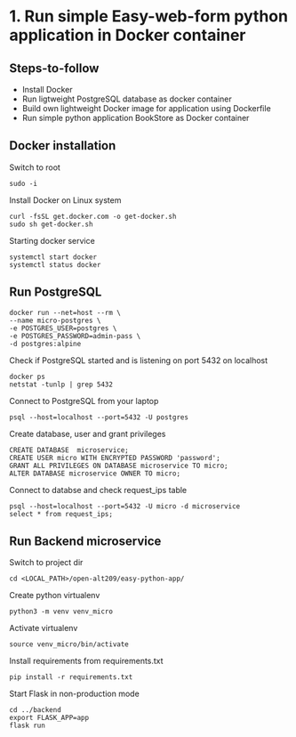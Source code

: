 
# 1. Run simple Easy-web-form python application in Docker container

## Steps-to-follow
* Install Docker
* Run ligtweight PostgreSQL database as docker container
* Build own lightweight Docker image for application using Dockerfile
* Run simple python application BookStore as Docker container

## Docker installation
Switch to root
```
sudo -i 
```
Install Docker on Linux system
```
curl -fsSL get.docker.com -o get-docker.sh
sudo sh get-docker.sh
```
Starting docker service
```
systemctl start docker
systemctl status docker
```

## Run PostgreSQL 

```
docker run --net=host --rm \
--name micro-postgres \
-e POSTGRES_USER=postgres \
-e POSTGRES_PASSWORD=admin-pass \
-d postgres:alpine
```
Check if PostgreSQL started and is listening on port 5432 on localhost
```
docker ps
netstat -tunlp | grep 5432
```
Connect to PostgreSQL from your laptop
```
psql --host=localhost --port=5432 -U postgres
```
Create database, user and grant privileges
```
CREATE DATABASE  microservice;
CREATE USER micro WITH ENCRYPTED PASSWORD 'password'; 
GRANT ALL PRIVILEGES ON DATABASE microservice TO micro;
ALTER DATABASE microservice OWNER TO micro;
```
Connect to databse and check request_ips table
```
psql --host=localhost --port=5432 -U micro -d microservice
select * from request_ips;
```

## Run Backend microservice

Switch to project dir
```
cd <LOCAL_PATH>/open-alt209/easy-python-app/
```
Create python virtualenv
```
python3 -m venv venv_micro
```

Activate virtualenv 
```
source venv_micro/bin/activate
```

Install requirements from requirements.txt
```
pip install -r requirements.txt
```

Start Flask in non-production mode
```
cd ../backend
export FLASK_APP=app
flask run
```



